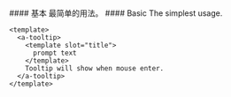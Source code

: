<cn>
#### 基本
最简单的用法。
</cn>

<us>
#### Basic
The simplest usage.
</us>

```vue
<template>
  <a-tooltip>
    <template slot="title">
      prompt text
    </template>
    Tooltip will show when mouse enter.
  </a-tooltip>
</template>
```
